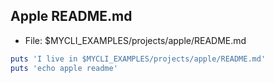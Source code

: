 <!-- File: $MYCLI_EXAMPLES/projects/apple/README.md -->

## Apple README.md

* File: $MYCLI_EXAMPLES/projects/apple/README.md

```ruby
puts 'I live in $MYCLI_EXAMPLES/projects/apple/README.md'
puts 'echo apple readme'
```
